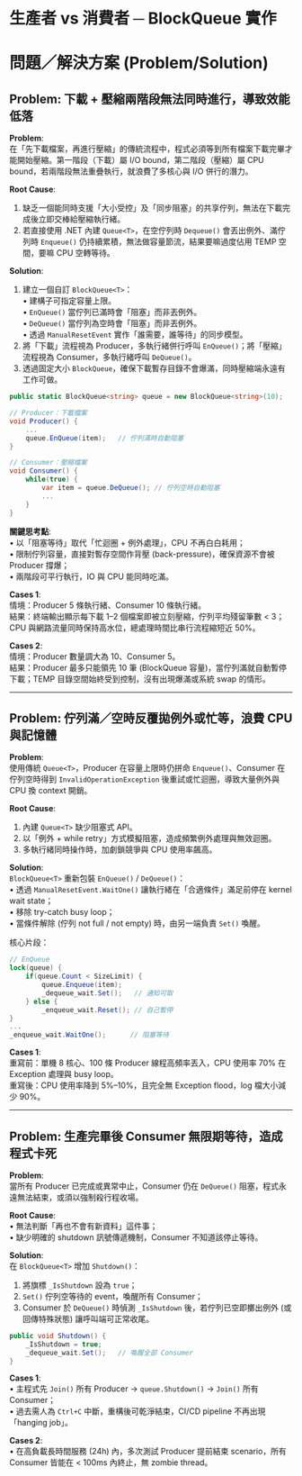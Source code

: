 # 生產者 vs 消費者 ─ BlockQueue 實作

# 問題／解決方案 (Problem/Solution)

## Problem: 下載 + 壓縮兩階段無法同時進行，導致效能低落  
**Problem**:  
在「先下載檔案，再進行壓縮」的傳統流程中，程式必須等到所有檔案下載完畢才能開始壓縮。第一階段（下載）屬 I/O bound，第二階段（壓縮）屬 CPU bound，若兩階段無法重疊執行，就浪費了多核心與 I/O 併行的潛力。

**Root Cause**:  
1. 缺乏一個能同時支援「大小受控」及「同步阻塞」的共享佇列，無法在下載完成後立即交棒給壓縮執行緒。  
2. 若直接使用 .NET 內建 `Queue<T>`，在空佇列時 `Dequeue()` 會丟出例外、滿佇列時 `Enqueue()` 仍持續累積，無法做容量節流，結果要嘛過度佔用 TEMP 空間，要嘛 CPU 空轉等待。

**Solution**:  
1. 建立一個自訂 `BlockQueue<T>`：  
   • 建構子可指定容量上限。  
   • `EnQueue()` 當佇列已滿時會「阻塞」而非丟例外。  
   • `DeQueue()` 當佇列為空時會「阻塞」而非丟例外。  
   • 透過 `ManualResetEvent` 實作「誰需要，誰等待」的同步模型。  
2. 將「下載」流程視為 Producer，多執行緒併行呼叫 `EnQueue()`；將「壓縮」流程視為 Consumer，多執行緒呼叫 `DeQueue()`。  
3. 透過固定大小 `BlockQueue`，確保下載暫存目錄不會爆滿，同時壓縮端永遠有工作可做。

```csharp
public static BlockQueue<string> queue = new BlockQueue<string>(10);

// Producer：下載檔案
void Producer() {
    ...
    queue.EnQueue(item);   // 佇列滿時自動阻塞
}

// Consumer：壓縮檔案
void Consumer() {
    while(true) {
        var item = queue.DeQueue(); // 佇列空時自動阻塞
        ...
    }
}
```

**關鍵思考點**:  
• 以「阻塞等待」取代「忙迴圈 + 例外處理」，CPU 不再白白耗用；  
• 限制佇列容量，直接對暫存空間作背壓 (back-pressure)，確保資源不會被 Producer 撐爆；  
• 兩階段可平行執行，IO 與 CPU 能同時吃滿。

**Cases 1**:  
情境：Producer 5 條執行緒、Consumer 10 條執行緒。  
結果：終端輸出顯示每下載 1–2 個檔案即被立刻壓縮，佇列平均殘留筆數 < 3；CPU 與網路流量同時保持高水位，總處理時間比串行流程縮短近 50%。

**Cases 2**:  
情境：Producer 數量調大為 10、Consumer 5。  
結果：Producer 最多只能領先 10 筆 (BlockQueue 容量)，當佇列滿就自動暫停下載；TEMP 目錄空間始終受到控制，沒有出現爆滿或系統 swap 的情形。

--------------------------------------------------------------------

## Problem: 佇列滿／空時反覆拋例外或忙等，浪費 CPU 與記憶體  
**Problem**:  
使用傳統 `Queue<T>`，Producer 在容量上限時仍拼命 `Enqueue()`、Consumer 在佇列空時得到 `InvalidOperationException` 後重試或忙迴圈，導致大量例外與 CPU 換 context 開銷。

**Root Cause**:  
1. 內建 `Queue<T>` 缺少阻塞式 API。  
2. 以「例外 + while retry」方式模擬阻塞，造成頻繁例外處理與無效迴圈。  
3. 多執行緒同時操作時，加劇鎖競爭與 CPU 使用率飆高。

**Solution**:  
`BlockQueue<T>` 重新包裝 `EnQueue()` / `DeQueue()`：  
• 透過 `ManualResetEvent.WaitOne()` 讓執行緒在「合適條件」滿足前停在 kernel wait state；  
• 移除 try-catch busy loop；  
• 當條件解除 (佇列 not full / not empty) 時，由另一端負責 `Set()` 喚醒。  

核心片段：  
```csharp
// EnQueue
lock(queue) {
    if(queue.Count < SizeLimit) {
        queue.Enqueue(item);
        _dequeue_wait.Set();   // 通知可取
    } else {
        _enqueue_wait.Reset(); // 自己暫停
}
...
_enqueue_wait.WaitOne();      // 阻塞等待
```

**Cases 1**:  
重寫前：單機 8 核心、100 條 Producer 線程高頻率丟入，CPU 使用率 70% 在 Exception 處理與 busy loop。  
重寫後：CPU 使用率降到 5%–10%，且完全無 Exception flood，log 檔大小減少 90%。

--------------------------------------------------------------------

## Problem: 生產完畢後 Consumer 無限期等待，造成程式卡死  
**Problem**:  
當所有 Producer 已完成或異常中止，Consumer 仍在 `DeQueue()` 阻塞，程式永遠無法結束，或須以強制殺行程收場。

**Root Cause**:  
• 無法判斷「再也不會有新資料」這件事；  
• 缺少明確的 shutdown 訊號傳遞機制，Consumer 不知道該停止等待。

**Solution**:  
在 `BlockQueue<T>` 增加 `Shutdown()`：  
1. 將旗標 `_IsShutdown` 設為 `true`；  
2. `Set()` 佇列空等待的 event，喚醒所有 Consumer；  
3. Consumer 於 `DeQueue()` 時偵測 `_IsShutdown` 後，若佇列已空即擲出例外 (或回傳特殊狀態) 讓呼叫端可正常收尾。  

```csharp
public void Shutdown() {
    _IsShutdown = true;
    _dequeue_wait.Set();   // 喚醒全部 Consumer
}
```

**Cases 1**:  
• 主程式先 `Join()` 所有 Producer → `queue.Shutdown()` → `Join()` 所有 Consumer；  
• 過去需人為 `Ctrl+C` 中斷，重構後可乾淨結束，CI/CD pipeline 不再出現「hanging job」。  

**Cases 2**:  
• 在高負載長時間服務 (24h) 內，多次測試 Producer 提前結束 scenario，所有 Consumer 皆能在 < 100ms 內終止，無 zombie thread。
